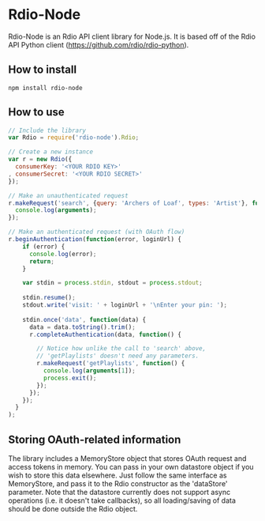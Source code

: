 # Rdio-Node

Rdio-Node is an Rdio API client library for Node.js. It is based off of the Rdio API Python client (https://github.com/rdio/rdio-python).

## How to install

    npm install rdio-node

## How to use

```js
// Include the library
var Rdio = require('rdio-node').Rdio;

// Create a new instance
var r = new Rdio({
  consumerKey: '<YOUR RDIO KEY>'
, consumerSecret: '<YOUR RDIO SECRET>'
});

// Make an unauthenticated request
r.makeRequest('search', {query: 'Archers of Loaf', types: 'Artist'}, function() {
  console.log(arguments);
});

// Make an authenticated request (with OAuth flow)
r.beginAuthentication(function(error, loginUrl) {
    if (error) {
      console.log(error);
      return;
    }

    var stdin = process.stdin, stdout = process.stdout;
 
    stdin.resume();
    stdout.write('visit: ' + loginUrl + '\nEnter your pin: ');
 
    stdin.once('data', function(data) {
      data = data.toString().trim();
      r.completeAuthentication(data, function() {

        // Notice how unlike the call to 'search' above,
        // 'getPlaylists' doesn't need any parameters.
        r.makeRequest('getPlaylists', function() {
          console.log(arguments[1]);
          process.exit();
        });
      });
    });
  }
);
```
## Storing OAuth-related information

The library includes a MemoryStore object that stores OAuth request and access tokens in memory.  You can pass in your own datastore object if you wish to store this data elsewhere.  Just follow the same interface as MemoryStore, and pass it to the Rdio constructor as the 'dataStore' parameter.  Note that the datastore currently does not support async operations (i.e. it doesn't take callbacks), so all loading/saving of data should be done outside the Rdio object.

